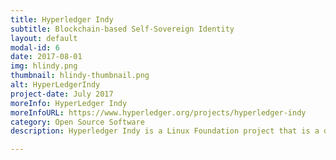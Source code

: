 ```yaml
---
title: Hyperledger Indy
subtitle: Blockchain-based Self-Sovereign Identity
layout: default
modal-id: 6
date: 2017-08-01
img: hlindy.png
thumbnail: hlindy-thumbnail.png
alt: HyperLedgerIndy
project-date: July 2017
moreInfo: HyperLedger Indy
moreInfoURL: https://www.hyperledger.org/projects/hyperledger-indy
category: Open Source Software
description: Hyperledger Indy is a Linux Foundation project that is a distributed ledger, purpose-built for decentralized identity. Through it's work for the BC Government, C3I has been working on and contributing to the Indy project since July 2017.

---
```

